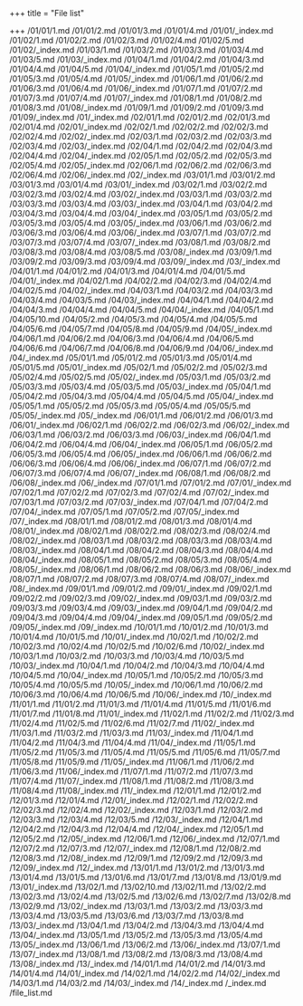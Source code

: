 +++
title = "File list"

+++
/01/01/1.md
/01/01/2.md
/01/01/3.md
/01/01/4.md
/01/01/_index.md
/01/02/1.md
/01/02/2.md
/01/02/3.md
/01/02/4.md
/01/02/5.md
/01/02/_index.md
/01/03/1.md
/01/03/2.md
/01/03/3.md
/01/03/4.md
/01/03/5.md
/01/03/_index.md
/01/04/1.md
/01/04/2.md
/01/04/3.md
/01/04/4.md
/01/04/5.md
/01/04/_index.md
/01/05/1.md
/01/05/2.md
/01/05/3.md
/01/05/4.md
/01/05/_index.md
/01/06/1.md
/01/06/2.md
/01/06/3.md
/01/06/4.md
/01/06/_index.md
/01/07/1.md
/01/07/2.md
/01/07/3.md
/01/07/4.md
/01/07/_index.md
/01/08/1.md
/01/08/2.md
/01/08/3.md
/01/08/_index.md
/01/09/1.md
/01/09/2.md
/01/09/3.md
/01/09/_index.md
/01/_index.md
/02/01/1.md
/02/01/2.md
/02/01/3.md
/02/01/4.md
/02/01/_index.md
/02/02/1.md
/02/02/2.md
/02/02/3.md
/02/02/4.md
/02/02/_index.md
/02/03/1.md
/02/03/2.md
/02/03/3.md
/02/03/4.md
/02/03/_index.md
/02/04/1.md
/02/04/2.md
/02/04/3.md
/02/04/4.md
/02/04/_index.md
/02/05/1.md
/02/05/2.md
/02/05/3.md
/02/05/4.md
/02/05/_index.md
/02/06/1.md
/02/06/2.md
/02/06/3.md
/02/06/4.md
/02/06/_index.md
/02/_index.md
/03/01/1.md
/03/01/2.md
/03/01/3.md
/03/01/4.md
/03/01/_index.md
/03/02/1.md
/03/02/2.md
/03/02/3.md
/03/02/4.md
/03/02/_index.md
/03/03/1.md
/03/03/2.md
/03/03/3.md
/03/03/4.md
/03/03/_index.md
/03/04/1.md
/03/04/2.md
/03/04/3.md
/03/04/4.md
/03/04/_index.md
/03/05/1.md
/03/05/2.md
/03/05/3.md
/03/05/4.md
/03/05/_index.md
/03/06/1.md
/03/06/2.md
/03/06/3.md
/03/06/4.md
/03/06/_index.md
/03/07/1.md
/03/07/2.md
/03/07/3.md
/03/07/4.md
/03/07/_index.md
/03/08/1.md
/03/08/2.md
/03/08/3.md
/03/08/4.md
/03/08/5.md
/03/08/_index.md
/03/09/1.md
/03/09/2.md
/03/09/3.md
/03/09/4.md
/03/09/_index.md
/03/_index.md
/04/01/1.md
/04/01/2.md
/04/01/3.md
/04/01/4.md
/04/01/5.md
/04/01/_index.md
/04/02/1.md
/04/02/2.md
/04/02/3.md
/04/02/4.md
/04/02/5.md
/04/02/_index.md
/04/03/1.md
/04/03/2.md
/04/03/3.md
/04/03/4.md
/04/03/5.md
/04/03/_index.md
/04/04/1.md
/04/04/2.md
/04/04/3.md
/04/04/4.md
/04/04/5.md
/04/04/_index.md
/04/05/1.md
/04/05/10.md
/04/05/2.md
/04/05/3.md
/04/05/4.md
/04/05/5.md
/04/05/6.md
/04/05/7.md
/04/05/8.md
/04/05/9.md
/04/05/_index.md
/04/06/1.md
/04/06/2.md
/04/06/3.md
/04/06/4.md
/04/06/5.md
/04/06/6.md
/04/06/7.md
/04/06/8.md
/04/06/9.md
/04/06/_index.md
/04/_index.md
/05/01/1.md
/05/01/2.md
/05/01/3.md
/05/01/4.md
/05/01/5.md
/05/01/_index.md
/05/02/1.md
/05/02/2.md
/05/02/3.md
/05/02/4.md
/05/02/5.md
/05/02/_index.md
/05/03/1.md
/05/03/2.md
/05/03/3.md
/05/03/4.md
/05/03/5.md
/05/03/_index.md
/05/04/1.md
/05/04/2.md
/05/04/3.md
/05/04/4.md
/05/04/5.md
/05/04/_index.md
/05/05/1.md
/05/05/2.md
/05/05/3.md
/05/05/4.md
/05/05/5.md
/05/05/_index.md
/05/_index.md
/06/01/1.md
/06/01/2.md
/06/01/3.md
/06/01/_index.md
/06/02/1.md
/06/02/2.md
/06/02/3.md
/06/02/_index.md
/06/03/1.md
/06/03/2.md
/06/03/3.md
/06/03/_index.md
/06/04/1.md
/06/04/2.md
/06/04/4.md
/06/04/_index.md
/06/05/1.md
/06/05/2.md
/06/05/3.md
/06/05/4.md
/06/05/_index.md
/06/06/1.md
/06/06/2.md
/06/06/3.md
/06/06/4.md
/06/06/_index.md
/06/07/1.md
/06/07/2.md
/06/07/3.md
/06/07/4.md
/06/07/_index.md
/06/08/1.md
/06/08/2.md
/06/08/_index.md
/06/_index.md
/07/01/1.md
/07/01/2.md
/07/01/_index.md
/07/02/1.md
/07/02/2.md
/07/02/3.md
/07/02/4.md
/07/02/_index.md
/07/03/1.md
/07/03/2.md
/07/03/_index.md
/07/04/1.md
/07/04/2.md
/07/04/_index.md
/07/05/1.md
/07/05/2.md
/07/05/_index.md
/07/_index.md
/08/01/1.md
/08/01/2.md
/08/01/3.md
/08/01/4.md
/08/01/_index.md
/08/02/1.md
/08/02/2.md
/08/02/3.md
/08/02/4.md
/08/02/_index.md
/08/03/1.md
/08/03/2.md
/08/03/3.md
/08/03/4.md
/08/03/_index.md
/08/04/1.md
/08/04/2.md
/08/04/3.md
/08/04/4.md
/08/04/_index.md
/08/05/1.md
/08/05/2.md
/08/05/3.md
/08/05/4.md
/08/05/_index.md
/08/06/1.md
/08/06/2.md
/08/06/3.md
/08/06/_index.md
/08/07/1.md
/08/07/2.md
/08/07/3.md
/08/07/4.md
/08/07/_index.md
/08/_index.md
/09/01/1.md
/09/01/2.md
/09/01/_index.md
/09/02/1.md
/09/02/2.md
/09/02/3.md
/09/02/_index.md
/09/03/1.md
/09/03/2.md
/09/03/3.md
/09/03/4.md
/09/03/_index.md
/09/04/1.md
/09/04/2.md
/09/04/3.md
/09/04/4.md
/09/04/_index.md
/09/05/1.md
/09/05/2.md
/09/05/_index.md
/09/_index.md
/10/01/1.md
/10/01/2.md
/10/01/3.md
/10/01/4.md
/10/01/5.md
/10/01/_index.md
/10/02/1.md
/10/02/2.md
/10/02/3.md
/10/02/4.md
/10/02/5.md
/10/02/6.md
/10/02/_index.md
/10/03/1.md
/10/03/2.md
/10/03/3.md
/10/03/4.md
/10/03/5.md
/10/03/_index.md
/10/04/1.md
/10/04/2.md
/10/04/3.md
/10/04/4.md
/10/04/5.md
/10/04/_index.md
/10/05/1.md
/10/05/2.md
/10/05/3.md
/10/05/4.md
/10/05/5.md
/10/05/_index.md
/10/06/1.md
/10/06/2.md
/10/06/3.md
/10/06/4.md
/10/06/5.md
/10/06/_index.md
/10/_index.md
/11/01/1.md
/11/01/2.md
/11/01/3.md
/11/01/4.md
/11/01/5.md
/11/01/6.md
/11/01/7.md
/11/01/8.md
/11/01/_index.md
/11/02/1.md
/11/02/2.md
/11/02/3.md
/11/02/4.md
/11/02/5.md
/11/02/6.md
/11/02/7.md
/11/02/_index.md
/11/03/1.md
/11/03/2.md
/11/03/3.md
/11/03/_index.md
/11/04/1.md
/11/04/2.md
/11/04/3.md
/11/04/4.md
/11/04/_index.md
/11/05/1.md
/11/05/2.md
/11/05/3.md
/11/05/4.md
/11/05/5.md
/11/05/6.md
/11/05/7.md
/11/05/8.md
/11/05/9.md
/11/05/_index.md
/11/06/1.md
/11/06/2.md
/11/06/3.md
/11/06/_index.md
/11/07/1.md
/11/07/2.md
/11/07/3.md
/11/07/4.md
/11/07/_index.md
/11/08/1.md
/11/08/2.md
/11/08/3.md
/11/08/4.md
/11/08/_index.md
/11/_index.md
/12/01/1.md
/12/01/2.md
/12/01/3.md
/12/01/4.md
/12/01/_index.md
/12/02/1.md
/12/02/2.md
/12/02/3.md
/12/02/4.md
/12/02/_index.md
/12/03/1.md
/12/03/2.md
/12/03/3.md
/12/03/4.md
/12/03/5.md
/12/03/_index.md
/12/04/1.md
/12/04/2.md
/12/04/3.md
/12/04/4.md
/12/04/_index.md
/12/05/1.md
/12/05/2.md
/12/05/_index.md
/12/06/1.md
/12/06/_index.md
/12/07/1.md
/12/07/2.md
/12/07/3.md
/12/07/_index.md
/12/08/1.md
/12/08/2.md
/12/08/3.md
/12/08/_index.md
/12/09/1.md
/12/09/2.md
/12/09/3.md
/12/09/_index.md
/12/_index.md
/13/01/1.md
/13/01/2.md
/13/01/3.md
/13/01/4.md
/13/01/5.md
/13/01/6.md
/13/01/7.md
/13/01/8.md
/13/01/9.md
/13/01/_index.md
/13/02/1.md
/13/02/10.md
/13/02/11.md
/13/02/2.md
/13/02/3.md
/13/02/4.md
/13/02/5.md
/13/02/6.md
/13/02/7.md
/13/02/8.md
/13/02/9.md
/13/02/_index.md
/13/03/1.md
/13/03/2.md
/13/03/3.md
/13/03/4.md
/13/03/5.md
/13/03/6.md
/13/03/7.md
/13/03/8.md
/13/03/_index.md
/13/04/1.md
/13/04/2.md
/13/04/3.md
/13/04/4.md
/13/04/_index.md
/13/05/1.md
/13/05/2.md
/13/05/3.md
/13/05/4.md
/13/05/_index.md
/13/06/1.md
/13/06/2.md
/13/06/_index.md
/13/07/1.md
/13/07/_index.md
/13/08/1.md
/13/08/2.md
/13/08/3.md
/13/08/4.md
/13/08/_index.md
/13/_index.md
/14/01/1.md
/14/01/2.md
/14/01/3.md
/14/01/4.md
/14/01/_index.md
/14/02/1.md
/14/02/2.md
/14/02/_index.md
/14/03/1.md
/14/03/2.md
/14/03/_index.md
/14/_index.md
/_index.md
/file_list.md